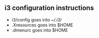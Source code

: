 ## i3 configuration instructions

- i3/config goes into ~/.i3/
- .Xresources goes into $HOME
- .dmenurc goes into $HOME
